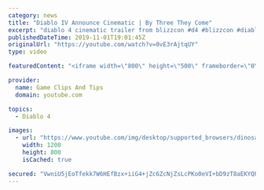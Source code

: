 ```yaml
---
category: news
title: "Diablo IV Announce Cinematic | By Three They Come"
excerpt: "diablo 4 cinematic trailer from blizzcon #d4 #blizzcon #diablo."
publishedDateTime: 2019-11-01T19:01:45Z
originalUrl: "https://youtube.com/watch?v=0vE3rAjtqUY"
type: video

featuredContent: "<iframe width=\"800\" height=\"500\" frameborder=\"0\" src=\"https://www.youtube.com/embed/0vE3rAjtqUY\" allow=\"accelerometer; autoplay; encrypted-media; gyroscope; picture-in-picture\" allowfullscreen></iframe>"

provider:
  name: Game Clips And Tips
  domain: youtube.com

topics:
  - Diablo 4

images:
  - url: "https://www.youtube.com/img/desktop/supported_browsers/dinosaur.png"
    width: 1200
    height: 800
    isCached: true

secured: "VwniU5jEoTfekk7W6HEfBzx+iiG4+jZc6ZcNjZsLcPKo0eVI+bD9zT8aEKYQPR/EGvbOlz6P0ieL7JgjpPSU3FMHbNgZQw4kmLr5/QSLhR/LpWNoFQOMHRuQuxrxJ5Xh4Xf6TyFI1d7hLmWbfLupUlw7CtICkIDz3+4UB044CT+S54U5pm9DmzjLeYJ6ZWclp7Lw5ODEeNafsaKc4LtiB+buIi4RqjTvh1+G6SuUpkJY64JkuPTaNrrhDOdrhWTrCiJ02ysxnx9whdiW3NLlBJVrjmVyURJ5+3aYSPZYZ4KMzFuR1eyElpVzK1mDiYJTBHc6UOTGi0GBdNjTDjgKFNBrvD3T3ii8CdL6SQ7nNnNpjsNSeXsnWuHMVemHoZe2qPqUxUVRlpFH0Ti9ei3tMA==;cZ15eU4mhacF7MaqWZKSlQ=="
---
```



